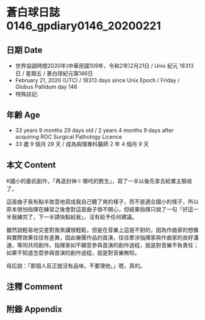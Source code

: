 [_metadata_:encoding]: - "utf-8"
[_metadata_:fileformat]: - "markdown"
[_metadata_:MIME_type]: - "text/plain"
[_metadata_:markdown_version]: - "commonmark version 0.29"
[_metadata_:markdown_spec]: - "https://spec.commonmark.org/0.29/"

# 蒼白球日誌0146_gpdiary0146_20200221 #

## 日期 Date ##

* 世界協調時間2020年(中華民國109年，令和2年)2月21日 / Unix 紀元 18313 日 / 星期五 / 蒼白球紀元第146日
* February 21, 2020 (UTC) / 18313 days since Unix Epoch / Friday / Globus Pallidum day 146
* 特殊註記:

## 年齡 Age ##

* 33 years 9 months 29 days old / 2 years 4 months 9 days after acquiring ROC Surgical Pathology Licence
* 33 歲 9 個月 29 天 / 成為病理專科醫師 2 年 4 個月 9 天

## 本文 Content ##

K國小的委託創作，「再造封神 I: 哪吒的甦生」，寫了一半以後先拿去給業主驗收了。

這首曲子我有點半故意地寫成我自己聽了爽的樣子，而不是適合國小的樣子，所以原本很怕指揮在練習之後會對這首曲子很不開心，但結果指揮只說了一句「好這一半我練完了，下一半請快點給我」，沒有給予任何建議。

雖然說輕易地交差對我來講很輕鬆，但是在音樂上這是不對的，因為作曲家的想像與實際效果往往有差異，因此樂團作品的首演，往往牽涉指揮家與作曲家的良好溝通，等同共同創作。指揮家如不願意參與首演的創作過程，就是對音樂不負責任；如果不知道怎麼參與首演的創作過程，就是對音樂無知。

母后說：「那個人反正就沒有品味，不要理他。」嗯，真的。

## 注釋 Comment ##

## 附錄 Appendix ##
